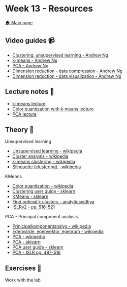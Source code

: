 # Week 13 - Resources

[:house: Main page](https://github.com/kokchun/Machine-learning-AI22)

## Video guides :video_camera:
- [Clustering, unsupervised learning - Andrew Ng](https://www.youtube.com/watch?v=Ev8YbxPu_bQ)
- [k-means - Andrew Ng](https://www.youtube.com/watch?v=hDmNF9JG3lo)
- [PCA - Andrew Ng](https://www.youtube.com/watch?v=rng04VJxUt4)
- [Dimension reduction - data compression - Andrew Ng](https://www.youtube.com/watch?v=Zbr5hyJNGCs)
- [Dimension reduction - data visualization - Andrew Ng](https://www.youtube.com/watch?v=cnCzY5M3txk)


## Lecture notes :book:

- [k-means lecture](https://github.com/kokchun/Machine-learning-AI22/blob/main/Lectures/Lec13-KMeans.ipynb)
- [Color quantization with k-means lecture](https://github.com/kokchun/Machine-learning-AI22/blob/main/Lectures/Lec13.1-KMeans_color.ipynb)
- [PCA lecture](https://github.com/kokchun/Machine-learning-AI22/blob/main/Lectures/Lec14-PCA.ipynb)

## Theory :book:

Unsupervised learning
- [Unsupervised learning - wikipedia](https://en.wikipedia.org/wiki/Unsupervised_learning)
- [Cluster analysis - wikipedia](https://en.wikipedia.org/wiki/Cluster_analysis)
- [k-means clustering - wikipedia](https://en.wikipedia.org/wiki/K-means_clustering)
- [Silhouette (clustering) - wikipedia](https://en.wikipedia.org/wiki/Silhouette_(clustering))

KMeans
- [Color quantization - wikipedia](https://en.wikipedia.org/wiki/Color_quantization)
- [Clustering user guide - sklearn](https://scikit-learn.org/stable/modules/clustering.html#k-means)
- [KMeans - sklearn](https://scikit-learn.org/stable/modules/generated/sklearn.cluster.KMeans.html)
- [Find optimal k clusters - analyticsvidhya](https://www.analyticsvidhya.com/blog/2021/05/k-mean-getting-the-optimal-number-of-clusters/)
- [ISLRv2 - pp. 516-521](https://www.statlearning.com/)

PCA - Principal component analysis
- [Prinicipalkomponentanalys - wikipedia](https://sv.wikipedia.org/wiki/Principalkomponentanalys)
- [Egenvärde, egenvektor, egenrum - wikipedia]()
- [PCA - wikipedia](https://en.wikipedia.org/wiki/Principal_component_analysis)
- [PCA - sklearn](https://scikit-learn.org/stable/modules/generated/sklearn.decomposition.PCA.html)
- [PCA user guide - sklearn](https://scikit-learn.org/stable/modules/decomposition.html#principal-component-analysis-pca)
- [PCA - ISLR pp. 497-516](https://www.statlearning.com/)

## Exercises :running:

Work with the lab
